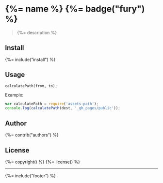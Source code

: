 # {%= name %} {%= badge("fury") %}

> {%= description %}

## Install
{%= include("install") %}

## Usage

```
calculatePath(from, to);
```

Example:

```js
var calculatePath = require('assets-path');
console.log(calculatePath(dest, '_gh_pages/public'));
```

## Author
{%= contrib("authors") %}

## License
{%= copyright() %}
{%= license() %}

***

{%= include("footer") %}